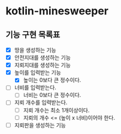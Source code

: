 # kotlin-minesweeper

## 기능 구현 목록표

- [x] 땅을 생성하는 기능
- [x] 안전지대를 생성하는 기능
- [x] 지뢰지대를 생성하는 기능 
- [x] 높이를 입력받는 기능 
  - [x] 높이는 0보다 큰 정수이다.
- [ ] 너비를 입력받는다.
  - [ ] 너비는 0보다 큰 정수이다.
- [ ] 지뢰 개수를 입력받는다. 
  - [ ] 지뢰 개수는 최소 1개이상이다.
  - [ ] 지뢰의 개수 <= (높이 x 너비)이어야 한다. 
- [ ] 지뢰판을 생성하는 기능
